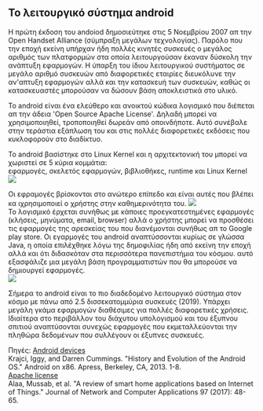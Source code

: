 ## Το λειτουργικό σύστημα android  

Η πρώτη έκδοση του andoiod δημοσιεύτηκε στις 5 Νοεμβρίου 2007 απ την Open Handset Alliance (σύμπραξη μεγάλων τεχνολογίας). Παρόλο που την εποχή εκείνη υπήρχαν ήδη πολλές κινητές συσκευές ο μεγάλος αριθμός των πλατφορμών στα οποία λειτουργούσαν έκαναν δύσκολη την ανάπτυξη εφαρμογών. Η ύπαρξη του ίδιου λειτουργικού συστήματος σε μεγάλο αριθμό συσκευών από διαφορετικές εταιρίες διευκόλυνε την αν'απτυξη εφαρμογών αλλά και την κατασκευή των συσκευών, καθώς οι κατασκευαστές μπορούσαν να δώσουν βάση αποκλειστικά στο υλικό.  
  
Το android είναι ένα ελεύθερο και ανοικτού κώδικα λογισμικό που διέπεται απ την άδεια 'Open Source Apache License'. Δηλαδή μπορεί να χρησιμοποιηθεί, τροποποιηθεί δωρεάν από οποινδήποτε. Αυτό συνέβαλε στην τεράστια εξάπλωση του και στις πολλές διαφορετικές εκδόσεις που κυκλοφορούν στο διαδίκτυο.  
  
Το android βασίστηκε στο Linux Kernel και η αρχιτεκτονική του μπορεί να χωριστεί σε 5 κύρια κομμάτια:  
εφαρμογές, σκελετός εφαρμογών, βιβλιοθήκες, runtime και Linux Kernel
![](/images/android_architecture.jpg)  
  
Οι εφραμογές βρίσκονται στο ανώτερο επίπεδο και είναι αυτές που βλέπει κα ιχρησιμοποιεί ο χρήστης στην καθημερινότητα του.
![](/images/andoid_appearance.jpg)  
Το λογισμικό έρχεται συνήθως με κάποιες προεγκατεστημένες εφαρμογές (κλήσεις, μηνύματα, email, browser) αλλά ο χρήστης μπορεί να προσθέσει τις εφαρμογές της αρεσκείας του που διανέμονται συνήθως απ το Google play store. Οι εγαρμογές του android αναπτύσσονται κυρίως σε γλώσσα Java, η οποία επιλέχθηκε λόγω της δημοφιλίας ήδη από εκείνη την εποχή αλλά και ότι διδασκόταν στα περισσότερα πανεπιστήμια του κόσμου. αυτό εξασφάλιζε μια μεγάλη βάση προγραμματιστών που θα μπορούσε να δημιουργεί εφαρμογές.  
![](/images/app_android_code.png)  
  
Σήμερα το android είναι το πιο διαδεδομένο λειτουργικό σύστημα στον κόσμο με πάνω από 2.5 δισσεκατομμύρια συσκευές (2019). Υπάρχει μεγάλη γκάμα εφαρμογών διαθέσιμες για πολλές διαφορετικές χρήσεις. Ιδιαίτερα στο περιβάλλον του διάχυτου υπολογισμού και του έξυπνου σπιτιού αναπτύσονται συνεχώς εφαρμογές που εκμεταλλεύονται την πληθώρα δεδομένων που συλλέγουν οι έξυπνες συσκευές. 

Πηγές: [Android devices](https://www.theverge.com/2019/5/7/18528297/google-io-2019-android-devices-play-store-total-number-statistic-keynote)  
Krajci, Iggy, and Darren Cummings. "History and Evolution of the Android OS." Android on x86. Apress, Berkeley, CA, 2013. 1-8.  
[Apache license](http://www.apache.org/licenses/LICENSE-2.0)  
Alaa, Mussab, et al. "A review of smart home applications based on Internet of Things." Journal of Network and Computer Applications 97 (2017): 48-65.  
